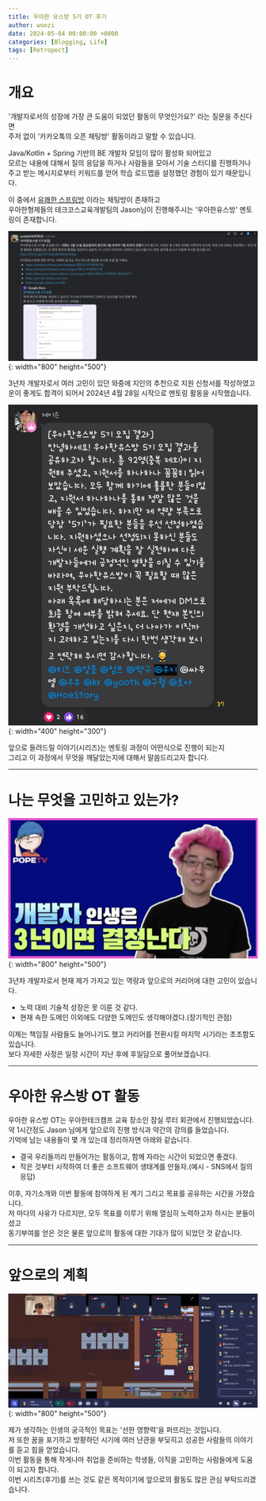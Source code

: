 ```yaml
---
title: 우아한 유스방 5기 OT 후기
author: woozi
date: 2024-05-04 00:00:00 +0800
categories: [Blogging, Life]
tags: [Retropect]
---
```


# 개요

'개발자로서의 성장에 가장 큰 도움이 되었던 활동이 무엇인가요?' 라는 질문을 주신다면  
주저 없이 '카카오톡의 오픈 채팅방' 활동이라고 말할 수 있습니다.

Java/Kotlin + Spring 기반의 BE 개발자 모임이 많이 활성화 되어있고  
모르는 내용에 대해서 질의 응답을 하거나 사람들을 모아서 기술 스터디를 진행하거나  
주고 받는 메시지로부터 키워드를 얻어 학습 로드맵을 설정했던 경험이 있기 때문입니다.

이 중에서 [유쾌한 스프링방](https://open.kakao.com/o/gPjtvkfe) 이라는 채팅방이 존재하고  
우아한형제들의 테크코스교육개발팀의 Jason님이 진행해주시는 '우아한유스방' 멘토링이 존재합니다.

![](/assets/img/blog/wooayouth/1.png){: width="800" height="500"}

3년차 개발자로서 여러 고민이 있던 와중에 지인의 추천으로 지원 신청서를 작성하였고  
운이 좋게도 합격이 되어서 2024년 4월 28일 시작으로 멘토링 활동을 시작했습니다.

![](/assets/img/blog/wooayouth/2.jpeg){: width="400" height="300"}

앞으로 들려드릴 이야기(시리즈)는 멘토링 과정이 어떤식으로 진행이 되는지  
그리고 이 과정에서 무엇을 깨달았는지에 대해서 말씀드리고자 합니다.

---

# 나는 무엇을 고민하고 있는가?

![](/assets/img/blog/wooayouth/3.png){: width="800" height="500"}

3년차 개발자로서 현재 제가 가지고 있는 역량과 앞으로의 커리어에 대한 고민이 있습니다.

- 노력 대비 기술적 성장은 못 이룬 것 같다.
- 현재 속한 도메인 이외에도 다양한 도메인도 생각해야겠다.(장기적인 관점)

이제는 책임질 사람들도 늘어나기도 했고 커리어를 전환시킬 마지막 시기라는 초조함도 있습니다.  
보다 자세한 사정은 일정 시간이 지난 후에 후일담으로 풀어보겠습니다.

---

# 우아한 유스방 OT 활동

우아한 유스방 OT는 우아한테크캠프 교육 장소인 잠실 루터 회관에서 진행되었습니다.  
약 1시간정도 Jason 님에게 앞으로의 진행 방식과 약간의 강의를 들었습니다.  
기억에 남는 내용들이 몇 개 있는데 정리하자면 아래와 같습니다.

- 결국 우리들끼리 만들어가는 활동이고, 함께 자라는 시간이 되었으면 좋겠다.
- 작은 것부터 시작하여 더 좋은 소프트웨어 생태계를 만들자.(예시 - SNS에서 질의 응답)

이후, 자기소개와 이번 활동에 참여하게 된 계기 그리고 목표를 공유하는 시간을 가졌습니다.  
저 마다의 사유가 다르지만, 모두 목표를 이루기 위해 열심히 노력하고자 하시는 분들이셨고  
동기부여를 얻은 것은 물론 앞으로의 활동에 대한 기대가 많이 되었던 것 같습니다.

---

# 앞으로의 계획

![](/assets/img/blog/wooayouth/4.png){: width="800" height="500"}

제가 생각하는 인생의 궁극적인 목표는 '선한 영향력'을 퍼뜨리는 것입니다.  
저 또한 꿈을 포기하고 방황하던 시기에 여러 난관을 부딪히고 성공한 사람들의 이야기를 듣고 힘을 얻었습니다.  
이번 활동을 통해 작게나마 취업을 준비하는 학생들, 이직을 고민하는 사람들에게 도움이 되고자 합니다.  
이번 시리즈(후기)를 쓰는 것도 같은 목적이기에 앞으로의 활동도 많은 관심 부탁드리겠습니다.
